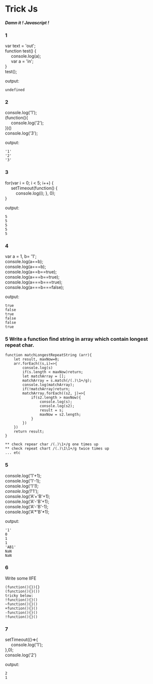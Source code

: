 # Trick Js
#### *Damn it ! Javascript !*

### 1
var text = 'out';  
function test() {  
&nbsp;&nbsp;&nbsp;&nbsp; console.log(a);  
&nbsp;&nbsp;&nbsp;&nbsp; var a = 'in';  
}  
test();

output:
```
undefined
```

### 2
console.log('1');  
(function(){  
&nbsp;&nbsp;&nbsp;&nbsp; console.log('2');  
})()  
console.log('3');  

output:
```
'1'
'2'
'3'
```

### 3
for(var i = 0; i < 5; i++) {  
&nbsp;&nbsp;&nbsp;&nbsp; setTimeout(function() {  
&nbsp;&nbsp;&nbsp;&nbsp;&nbsp;&nbsp;&nbsp;&nbsp; console.log(i);
    }, 0);  
}  

output:
```
5
5
5
5
5
```

### 4
var a = 1, b= '1';  
console.log(a==b);  
console.log(a===b);  
console.log(a==b==true);  
console.log(a===b==true);  
console.log(a===b===true);  
console.log(a===b===false);  

output:
```
true
false
true
false
false
true
```

### 5 Write a function find string in array which contain longest repeat char.
```
function matchLongestRepeatString (arr){ 
    let result, maxNow=0;
    arr.forEach((s,i)=>{
		console.log(s)
        if(s.length < maxNow)return;
        let matchArray = [];
        matchArray = s.match(/(.)\1+/g);
		console.log(matchArray);
        if(!matchArray)return;
        matchArray.forEach((s2, j)=>{
            if(s2.length > maxNow){
                console.log(s);
                console.log(s2);
                result = s;
                maxNow = s2.length;
            }
        })
    })
    return result;
}

** check repear char /(.)\1+/g one times up
** check repeat chart /(.)\1\1+/g twice times up
... etc
```


### 5
console.log('1'+1);  
console.log('1'-1);  
console.log('1'*1);  
console.log(1*'1');  
console.log('A'+'B'+1);  
console.log('A'-'B'+1);  
console.log('A'-'B'-1);  
console.log('A'*'B'*1);  

output:
```
'1'
0
1
1
'AB1'
NaN
NaN
```

### 6
Write some IIFE
```
(function(){}){}
(function(){}())
tricky below:
!function(){}()
~function(){}()
+function(){}()
-function(){}()
!function(){}()
```

### 7 
setTimeout(()=>{  
&nbsp;&nbsp;&nbsp;&nbsp; console.log('1');  
},0);  
console.log('2')

output:
```
2
1
```
